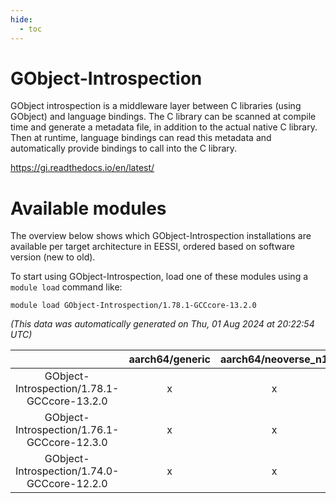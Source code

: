 ```yaml
---
hide:
  - toc
---
```


GObject-Introspection
=====================


GObject introspection is a middleware layer between C libraries (using GObject) and language bindings. The C library can be scanned at compile time and generate a metadata file, in addition to the actual native C library. Then at runtime, language bindings can read this metadata and automatically provide bindings to call into the C library.

https://gi.readthedocs.io/en/latest/
# Available modules


The overview below shows which GObject-Introspection installations are available per target architecture in EESSI, ordered based on software version (new to old).

To start using GObject-Introspection, load one of these modules using a `module load` command like:

```shell
module load GObject-Introspection/1.78.1-GCCcore-13.2.0
```

*(This data was automatically generated on Thu, 01 Aug 2024 at 20:22:54 UTC)*  

| |aarch64/generic|aarch64/neoverse_n1|aarch64/neoverse_v1|x86_64/generic|x86_64/amd/zen2|x86_64/amd/zen3|x86_64/amd/zen4|x86_64/intel/haswell|x86_64/intel/skylake_avx512|
| :---: | :---: | :---: | :---: | :---: | :---: | :---: | :---: | :---: | :---: |
|GObject-Introspection/1.78.1-GCCcore-13.2.0|x|x|x|x|x|x|x|x|x|
|GObject-Introspection/1.76.1-GCCcore-12.3.0|x|x|x|x|x|x|x|x|x|
|GObject-Introspection/1.74.0-GCCcore-12.2.0|x|x|x|x|x|x|-|x|x|
